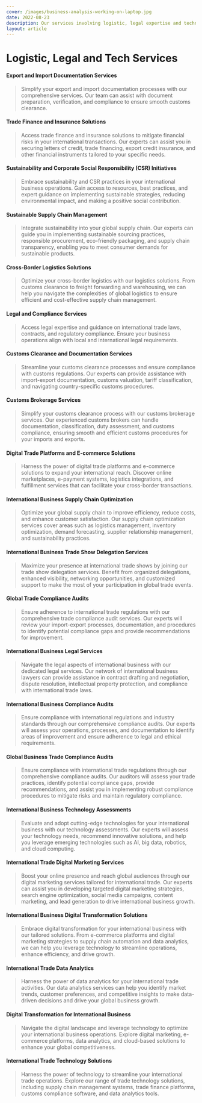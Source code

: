 ```yaml
---
cover: /images/business-analysis-working-on-laptop.jpg
date: 2022-08-23
description: Our services involving logistic, legal expertise and technology.
layout: article
---
```


# Logistic, Legal and Tech Services

#### Export and Import Documentation Services
> Simplify your export and import documentation processes with our comprehensive services. Our team can assist with document preparation, verification, and compliance to ensure smooth customs clearance.

#### Trade Finance and Insurance Solutions
> Access trade finance and insurance solutions to mitigate financial risks in your international transactions. Our experts can assist you in securing letters of credit, trade financing, export credit insurance, and other financial instruments tailored to your specific needs.

#### Sustainability and Corporate Social Responsibility (CSR) Initiatives
> Embrace sustainability and CSR practices in your international business operations. Gain access to resources, best practices, and expert guidance on implementing sustainable strategies, reducing environmental impact, and making a positive social contribution.

#### Sustainable Supply Chain Management
> Integrate sustainability into your global supply chain. Our experts can guide you in implementing sustainable sourcing practices, responsible procurement, eco-friendly packaging, and supply chain transparency, enabling you to meet consumer demands for sustainable products.

#### Cross-Border Logistics Solutions
> Optimize your cross-border logistics with our logistics solutions. From customs clearance to freight forwarding and warehousing, we can help you navigate the complexities of global logistics to ensure efficient and cost-effective supply chain management.

#### Legal and Compliance Services
> Access legal expertise and guidance on international trade laws, contracts, and regulatory compliance. Ensure your business operations align with local and international legal requirements.

#### Customs Clearance and Documentation Services
> Streamline your customs clearance processes and ensure compliance with customs regulations. Our experts can provide assistance with import-export documentation, customs valuation, tariff classification, and navigating country-specific customs procedures.

#### Customs Brokerage Services
> Simplify your customs clearance process with our customs brokerage services. Our experienced customs brokers can handle documentation, classification, duty assessment, and customs compliance, ensuring smooth and efficient customs procedures for your imports and exports.

#### Digital Trade Platforms and E-commerce Solutions
> Harness the power of digital trade platforms and e-commerce solutions to expand your international reach. Discover online marketplaces, e-payment systems, logistics integrations, and fulfillment services that can facilitate your cross-border transactions.

#### International Business Supply Chain Optimization
> Optimize your global supply chain to improve efficiency, reduce costs, and enhance customer satisfaction. Our supply chain optimization services cover areas such as logistics management, inventory optimization, demand forecasting, supplier relationship management, and sustainability practices.

#### International Business Trade Show Delegation Services
> Maximize your presence at international trade shows by joining our trade show delegation services. Benefit from organized delegations, enhanced visibility, networking opportunities, and customized support to make the most of your participation in global trade events.

#### Global Trade Compliance Audits
> Ensure adherence to international trade regulations with our comprehensive trade compliance audit services. Our experts will review your import-export processes, documentation, and procedures to identify potential compliance gaps and provide recommendations for improvement.

#### International Business Legal Services
> Navigate the legal aspects of international business with our dedicated legal services. Our network of international business lawyers can provide assistance in contract drafting and negotiation, dispute resolution, intellectual property protection, and compliance with international trade laws.

#### International Business Compliance Audits
> Ensure compliance with international regulations and industry standards through our comprehensive compliance audits. Our experts will assess your operations, processes, and documentation to identify areas of improvement and ensure adherence to legal and ethical requirements.

#### Global Business Trade Compliance Audits
> Ensure compliance with international trade regulations through our comprehensive compliance audits. Our auditors will assess your trade practices, identify potential compliance gaps, provide recommendations, and assist you in implementing robust compliance procedures to mitigate risks and maintain regulatory compliance.

#### International Business Technology Assessments
> Evaluate and adopt cutting-edge technologies for your international business with our technology assessments. Our experts will assess your technology needs, recommend innovative solutions, and help you leverage emerging technologies such as AI, big data, robotics, and cloud computing.

#### International Trade Digital Marketing Services
> Boost your online presence and reach global audiences through our digital marketing services tailored for international trade. Our experts can assist you in developing targeted digital marketing strategies, search engine optimization, social media campaigns, content marketing, and lead generation to drive international business growth.

#### International Business Digital Transformation Solutions
> Embrace digital transformation for your international business with our tailored solutions. From e-commerce platforms and digital marketing strategies to supply chain automation and data analytics, we can help you leverage technology to streamline operations, enhance efficiency, and drive growth.

#### International Trade Data Analytics
> Harness the power of data analytics for your international trade activities. Our data analytics services can help you identify market trends, customer preferences, and competitive insights to make data-driven decisions and drive your global business growth.

#### Digital Transformation for International Business
> Navigate the digital landscape and leverage technology to optimize your international business operations. Explore digital marketing, e-commerce platforms, data analytics, and cloud-based solutions to enhance your global competitiveness.

#### International Trade Technology Solutions
> Harness the power of technology to streamline your international trade operations. Explore our range of trade technology solutions, including supply chain management systems, trade finance platforms, customs compliance software, and data analytics tools.